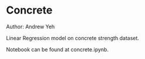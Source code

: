 # Concrete
Author: Andrew Yeh

Linear Regression model on concrete strength dataset.

Notebook can be found at concrete.ipynb.



